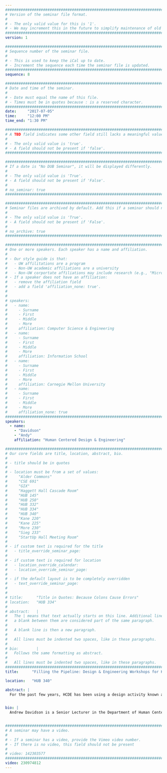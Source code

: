 ```yaml
---
################################################################################
# Version of the seminar file format.
#
# - The only valid value for this is '1'.
# - We may increment this in the future to simplify maintenance of old seminars.
################################################################################
version: 1

################################################################################
# Sequence number of the seminar file.
#
# - This is used to keep the iCal up to date.
# - Increment the sequence each time the seminar file is updated.
################################################################################
sequence: 8

################################################################################
# Date and time of the seminar.
#
# - Date must equal the name of this file.
# - Times must be in quotes because : is a reserved character.
################################################################################
date:     "2017-07-05"
time:     "12:00 PM"
time_end: "1:30 PM"

################################################################################
# A TBD field indicates some other field still lacks a meaningful value.
#
# - The only valid value is 'true'.
# - A field should not be present if 'false'.
################################################################################

################################################################################
# If a date is "No DUB Seminar", it will be displayed differently.
#
# - The only valid value is 'True'.
# - A field should not be present if 'False'.
#
# no_seminar: true
################################################################################

################################################################################
# Seminar files are archived by default. Add this if a seminar should not be.
#
# - The only valid value is 'True'.
# - A field should not be present if 'False'.
#
# no_archive: true
################################################################################

################################################################################
# One or more speakers. Each speaker has a name and affiliation.
#
# - Our style guide is that:
#   - UW affilitations are a program
#   - Non-UW academic affiliations are a university
#   - Non-UW corportate affiliations may include research (e.g., "Microsoft Research")
# - If a speaker does not have an affiliation:
#   - remove the affiliation field
#   - add a field 'affiliation_none: true'.
#
#
# speakers:
#   - name: 
#     - Surname
#     - First
#     - Middle
#     - More
#     affiliation: Computer Science & Engineering 
#   - name: 
#     - Surname
#     - First
#     - Middle
#     - More
#     affiliation: Information School 
#   - name: 
#     - Surname
#     - First
#     - Middle
#     - More
#     affiliation: Carnegie Mellon University 
#   - name:
#     - Surname
#     - First
#     - Middle
#     - More
#     affiliation_none: true
################################################################################
speakers:
  - name:
    - "Davidson"
    - "Andy"
    affiliation: "Human Centered Design & Engineering"

################################################################################
# Our core fields are title, location, abstract, bio.
#
# - title should be in quotes
#
# - location must be from a set of values:
#     "Alder Commons"
#     "CSE 691"
#     "GIX"
#     "Haggett Hall Cascade Room"
#     "HUB 145"
#     "HUB 250"
#     "HUB 332"
#     "HUB 334"
#     "HUB 340"
#     "Kane 220"
#     "Kane 225"
#     "More 230"
#     "Sieg 233"
#     "StartUp Hall Meeting Room"
#
# - if custom text is required for the title
#   - title_override_seminar_page:
#
# - if custom text is required for location
#   - location_override_calendar:
#   - location_override_seminar_page:
#
# - if the default layout is to be completely overridden
#   - text_override_seminar_page:
#
#
# title:      "Title in Quotes: Because Colons Cause Errors"
# location:   "HUB 334"
#
# abstract:   |
#   The | means that text actually starts on this line. Additional lines without
#   a blank between them are considered part of the same paragraph.
#
#   A blank line is then a new paragraph.
#
#   All lines must be indented two spaces, like in these paragraphs.
#
# bio:        |
#   Follows the same formatting as abstract.
#
#   All lines must be indented two spaces, like in these paragraphs.
################################################################################
title:      "Filling the Pipeline: Design & Engineering Workshops for K-12 Outreach"

location:   "HUB 340"

abstract: |
  For the past few years, HCDE has been using a design activity known as a charette as a way to introduce students to the     user-centered design (UCD) process.  We have run participatory workshops with students at all levels, from elementary       school to graduate programs. They have been led by volunteer teams of UW students, who serve as facilitators and mentors.   These outreach workshops have been especially successful in introducing young students to engineering, design, and STE(A)M   disciplines, and in inspiring them to consider educational and career paths in these fields. We recently participated in     the UW’s Alternative Spring Break (ASB) program, part of the Pipeline Project K-12 outreach efforts. HCDE students spent a   week at Markishtum Middle School in Neah Bay, Washington, leading a “Design Thinking” workshop. The Neah Bay students       researched, designed, and prototyped mobile applications in domains relevant to their culture. This was Pipeline’s first     engineering-oriented ASB program. In this talk, I will report on our experiences using the UCD charette in a variety of K-   12 outreach efforts, with a special look at the ASB experience in Neah Bay. 


bio: |
  Andrew Davidson is a Senior Lecturer in the Department of Human Centered Design & Engineering (HCDE). Davidson was           previously an instructor at Roosevelt High School, where he initiated their computer science program during the 2010–2011   academic year and taught courses on computer science, web design, interactive media, and technology at the high school       level. Davidson has been an Affiliate Assistant Professor in the University of Washington's Division of Design, School of   Art since 2006 and has taught undergraduate and graduate courses in the Interaction Design and Visual Communication Design   programs. Davidson received a Master of Science Engineering, Computer, and Information Science from the University of       Pennsylvania, where he studied computer graphics and perceptual color spaces. He completed graduate work in photography at   the State University of New York in Rochester and received a Bachelor of Art in Mathematics from the University of           Rochester. In addition to teaching in and managing numerous academic programs in the US, Davidson also chaired an academic   program in Italy at the Interaction Design Institute of Ivrea and the Media Design Program and Digital Media Department at   the Art Center College of Design. Beyond academia, Davidson has worked in the technology industry; he was Director of       Engineering at Philips Interactive Media in Los Angeles and Director of New Media Applications at Microware Systems         Corporation in Santa Monica. He has more than 20 years of experience as an educator and more than 30 years of experience     working in the technology industry.


################################################################################
# A seminar may have a video.
#
# - If a seminar has a video, provide the Vimeo video number.
# - If there is no video, this field should not be present
#
# video: 142303577
################################################################################
video: 230974812
---
```

